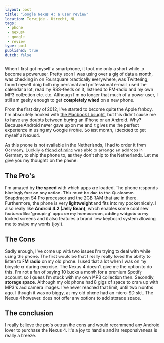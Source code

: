 ```yaml
---
layout: post
title: "Google Nexus 4: a user review"
location: Terwijde - Utrecht, NL
tags: 
 - phone
 - nexus4
 - google
 - review
type: post
published: true
dutch: false 
---
```

When I first got myself a smartphone, it took me only a short while to become a poweruser. Pretty soon I was using over a gig of data a month, was checking in on Foursquare practically everywhere, was Twittering, found myself doig both my personal and professional e-mail, used the calendar a lot, read my RSS-feeds on it, listened to FM-radio and my own MP3 collection etc. etc. Although I'm no longer that much of a power user, I still am geeky enough to get **completely wired** on a new phone.   

From the first day of 2012, I've started to become quite the Apple fanboy. I'm absolutely hooked with [the Macbook I bought](/2012/01/10/new-toy-macbook-pro.html), but this didn't cause me to have any doubts between buying an iPhone or an Android. Why? Because Android never gave up on me and it gives me the perfect experience in using my Google Profile. So last month, I decided to get myself a Nexus4. 

As this phone is not available in the Netherlands, I had to order it from Germany. Luckily a [friend of mine](http://www.monkeyandmachine.com) was able to arrange an address in Germany to ship the phone to, as they don't ship to the Netherlands. Let me give you my thoughts on the phone: 

## The Pro's
I'm amazed by **the speed** with which apps are loaded. The phone responds blazingly fast on any action. This must be due to the Qualcomm Snapdragon S4 Pro processor and the 2GB RAM that are in there. Furthermore, the phone is very **lightweight** and fits into my pocket nicely. I also really like **Android 4.2 (Jelly Bean)**, which enables some cool new features like 'grouping' apps on my homescreen, adding widgets to my locked screens and it also features a brand new keyboard system allowing me to swipe my words (joy!).


## The Cons
Sadly enough, I've come up with two issues I'm trying to deal with while using the phone. The first would be that I really really loved the ability to listen to **FM radio** on my old phone. I used that a lot when I was on my bicycle or during exercise. The Nexus 4 doesn't give me the option to do this. I'm not a fan of paying 10 bucks a month for a premium Spotify account, so I guess I'm stuck with my own MP3 collection then. Secondly, **storage space**. Although my old phone had 8 gigs of space to cram up with MP3's and camera images. I've never reached that limit, until two months ago. I though it was no biggy, as my old phone had an micro-SD slot. The Nexus 4 however, does not offer any options to add storage space.

## The conclusion
I really believe the pro's outrun the cons and would recommend any Android lover to purchase the Nexus 4. It's a joy to handle and its responsiveness is really a breeze. 
